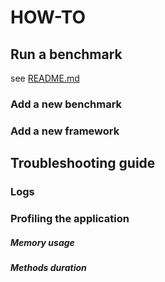 # HOW-TO

## Run a benchmark
see [README.md]

### Add a new benchmark

### Add a new framework

## Troubleshooting guide

### Logs

### Profiling the application
##### Memory usage
##### Methods duration




[README.md]: ./README.md
